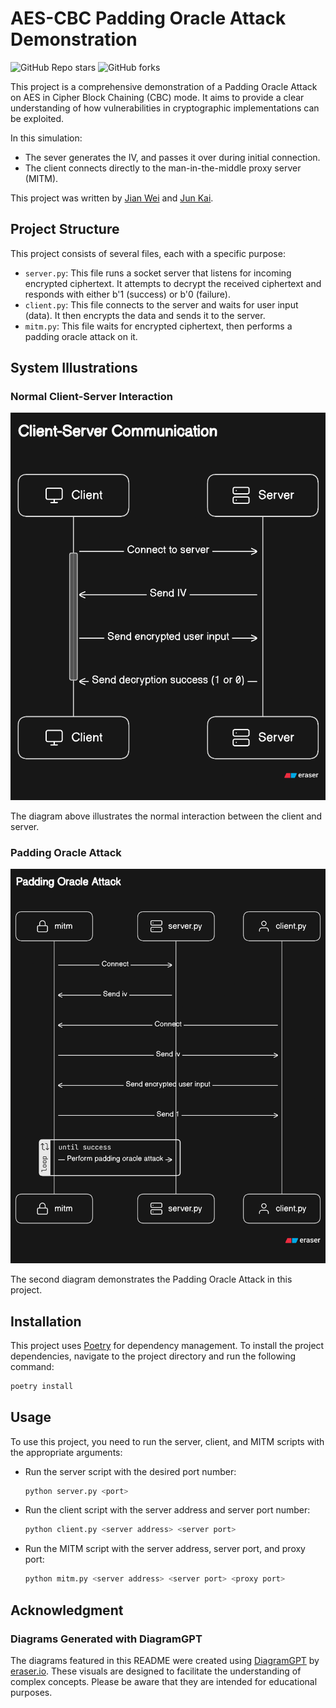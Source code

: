 # AES-CBC Padding Oracle Attack Demonstration

![GitHub Repo stars](https://img.shields.io/github/stars/yipjunkai/AES-CBC-Padding-Oracle-Attack-Demo) ![GitHub forks](https://img.shields.io/github/forks/yipjunkai/AES-CBC-Padding-Oracle-Attack-Demo)

This project is a comprehensive demonstration of a Padding Oracle Attack on AES in Cipher Block Chaining (CBC) mode. It aims to provide a clear understanding of how vulnerabilities in cryptographic implementations can be exploited.

In this simulation:

- The sever generates the IV, and passes it over during initial connection.
- The client connects directly to the man-in-the-middle proxy server (MITM).

This project was written by [Jian Wei](https://www.linkedin.com/in/jianwei99/) and [Jun Kai](https://www.linkedin.com/in/yipjk/).

## Project Structure

This project consists of several files, each with a specific purpose:

- `server.py`: This file runs a socket server that listens for incoming encrypted ciphertext. It attempts to decrypt the received ciphertext and responds with either b'1 (success) or b'0 (failure).
- `client.py`: This file connects to the server and waits for user input (data). It then encrypts the data and sends it to the server.
- `mitm.py`: This file waits for encrypted ciphertext, then performs a padding oracle attack on it.

## System Illustrations

### Normal Client-Server Interaction

![Normal Client-Server Interaction](image-4.png)

The diagram above illustrates the normal interaction between the client and server.

### Padding Oracle Attack

![Padding Oracle Attack](image-6.png)

The second diagram demonstrates the Padding Oracle Attack in this project.

## Installation

This project uses [Poetry](https://python-poetry.org/) for dependency management. To install the project dependencies, navigate to the project directory and run the following command:

```bash
poetry install
```

## Usage

To use this project, you need to run the server, client, and MITM scripts with the appropriate arguments:

- Run the server script with the desired port number:

  ```bash
  python server.py <port>
  ```

- Run the client script with the server address and server port number:

  ```bash
  python client.py <server address> <server port>
  ```

- Run the MITM script with the server address, server port, and proxy port:

  ```bash
  python mitm.py <server address> <server port> <proxy port>
  ```

## Acknowledgment

### Diagrams Generated with DiagramGPT

The diagrams featured in this README were created using [DiagramGPT](https://eraser.io) by [eraser.io](https://eraser.io). These visuals are designed to facilitate the understanding of complex concepts. Please be aware that they are intended for educational purposes.

